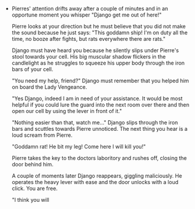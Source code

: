 - Pierres' attention drifts away after a couple of minutes and in an opportune moment you whisper "Django get me out of here!"
  
  Pierre looks at your direction but he must believe that you did not make the sound because he just says: "This goddamn ship! I'm on duty all the time, no booze after fights, but rats everywhere there are rats."
  
  Django must have heard you because he silently slips under Pierre's stool towards your cell. His big muscular shadow flickers in the candlelight as he struggles to squeeze his upper body through the iron bars of your cell.
  
  "You need my help, friend?" Django must remember that you helped him on board the Lady Vengeance.
  
  "Yes Django, indeed I am in need of your assistance. It would be most helpful if you could lure the guard into the next room over there and then open our cell by using the lever in front of it."
  
  "Nothing easier than that, watch me..." Django slips through the iron bars and scuttles towards Pierre unnoticed. The next thing you hear is a loud scream from Pierre.
  
  "Goddamn rat! He bit my leg! Come here I will kill you!"
  
  Pierre takes the key to the doctors laboritory and rushes off, closing the door behind him.
  
  A couple of moments later Django reappears, giggling maliciously. He operates the heavy lever with ease and the door unlocks with a loud click. You are free.
  
  "I think you will
